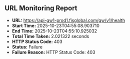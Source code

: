 ## URL Monitoring Report

- **URL:** https://api-gw1-prod1.fisglobal.com/gw/v1/health
- **Start Time:** 2025-10-23T04:55:08.903710
- **End Time:** 2025-10-23T04:55:10.925032
- **Total Time Taken:** 2.021322 seconds
- **HTTP Status Code:** 403
- **Status:** Failure
- **Failure Reason:** HTTP Status Code: 403
